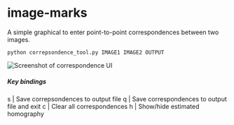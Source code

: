 image-marks
===========

A simple graphical to enter point-to-point correspondences between two images.

    python correpsondence_tool.py IMAGE1 IMAGE2 OUTPUT

![Screenshot of correspondence UI][screenshot]

##### Key bindings

s | Save correpsondences to output file
q | Save correspondences to output file and exit
c | Clear all correspondences
h | Show/hide estimated homography

[screenshot]: https://raw.github.com/alexflint/image-marks/master/docs/screenshot-small.jpg
